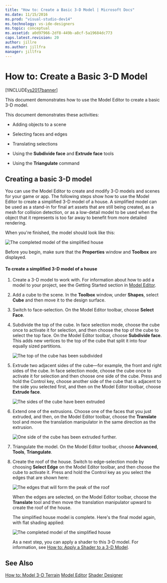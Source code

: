 ```yaml
---
title: "How to: Create a Basic 3-D Model | Microsoft Docs"
ms.date: 11/15/2016
ms.prod: "visual-studio-dev14"
ms.technology: vs-ide-designers
ms.topic: conceptual
ms.assetid: a0d97966-2df8-449b-a8cf-5a19684dc773
caps.latest.revision: 20
author: jillre
ms.author: jillfra
manager: jillfra
---
```

# How to: Create a Basic 3-D Model
[!INCLUDE[vs2017banner](../includes/vs2017banner.md)]

This document demonstrates how to use the Model Editor to create a basic 3-D model.

 This document demonstrates these activities:

- Adding objects to a scene

- Selecting faces and edges

- Translating selections

- Using the **Subdivide face** and **Extrude face** tools

- Using the **Triangulate** command

## Creating a basic 3-D model
 You can use the Model Editor to create and modify 3-D models and scenes for your game or app. The following steps show how to use the Model Editor to create a simplified 3-D model of a house. A simplified model can be used as a stand-in for final art assets that are still being created, as a mesh for collision detection, or as a low-detail model to be used when the object that it represents is too far away to benefit from more detailed rendering.

 When you're finished, the model should look like this:

 ![The completed model of the simplified house](../designers/media/gfx-model-demo-house-final.png "gfx_model_demo_house_final")

 Before you begin, make sure that the **Properties** window and **Toolbox** are displayed.

#### To create a simplified 3-D model of a house

1. Create a 3-D model to work with. For information about how to add a model to your project, see the Getting Started section in [Model Editor](../designers/model-editor.md).

2. Add a cube to the scene. In the **Toolbox** window, under **Shapes**, select **Cube** and then move it to the design surface.

3. Switch to face-selection. On the Model Editor toolbar, choose **Select Face**.

4. Subdivide the top of the cube. In face selection mode, choose the cube once to activate it for selection, and then choose the top of the cube to select the top face. On the Model Editor toolbar, choose **Subdivide face**. This adds new vertices to the top of the cube that split it into four equally sized partitions.

    ![The top of the cube has been subdivided](../designers/media/gfx-model-demo-house-subdiv.png "gfx_model_demo_house_subdiv")

5. Extrude two adjacent sides of the cube—for example, the front and right sides of the cube. In face selection mode, choose the cube once to activate it for selection and then choose one side of the cube. Press and hold the Control key, choose another side of the cube that is adjacent to the side you selected first, and then on the Model Editor toolbar, choose **Extrude face**.

    ![The sides of the cube have been extruded](../designers/media/gfx-model-demo-house-extrude.png "gfx_model_demo_house_extrude")

6. Extend one of the extrusions. Choose one of the faces that you just extruded, and then, on the Model Editor toolbar, choose the **Translate** tool and move the translation manipulator in the same direction as the extrusion.

    ![One side of the cube has been extruded further.](../designers/media/gfx-model-demo-house-extend.png "gfx_model_demo_house_extend")

7. Triangulate the model. On the Model Editor toolbar, choose **Advanced**, **Tools**, **Triangulate**.

8. Create the roof of the house. Switch to edge-selection mode by choosing **Select Edge** on the Model Editor toolbar, and then choose the cube to activate it. Press and hold the Control key as you select the edges that are shown here:

    ![The edges that will form the peak of the roof](../designers/media/gfx-model-demo-house-edges.png "gfx_model_demo_house_edges")

    When the edges are selected, on the Model Editor toolbar, choose the **Translate** tool and then move the translation manipulator upward to create the roof of the house.

   The simplified house model is complete. Here's the final model again, with flat shading applied:

   ![The completed model of the simplified house](../designers/media/gfx-model-demo-house-final.png "gfx_model_demo_house_final")

   As a next step, you can apply a shader to this 3-D model. For information, see [How to: Apply a Shader to a 3-D Model](../designers/how-to-apply-a-shader-to-a-3-d-model.md).

## See Also
 [How to: Model 3-D Terrain](../designers/how-to-model-3-d-terrain.md)
 [Model Editor](../designers/model-editor.md)
 [Shader Designer](../designers/shader-designer.md)
